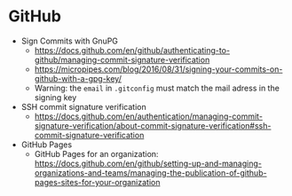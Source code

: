 # GitHub

- Sign Commits with GnuPG
  - https://docs.github.com/en/github/authenticating-to-github/managing-commit-signature-verification
  - https://micropipes.com/blog/2016/08/31/signing-your-commits-on-github-with-a-gpg-key/
  - Warning: the `email` in `.gitconfig` must match the mail adress in the signing key
- SSH commit signature verification
  - https://docs.github.com/en/authentication/managing-commit-signature-verification/about-commit-signature-verification#ssh-commit-signature-verification
- GitHub Pages
  - GitHub Pages for an organization: https://docs.github.com/en/github/setting-up-and-managing-organizations-and-teams/managing-the-publication-of-github-pages-sites-for-your-organization
